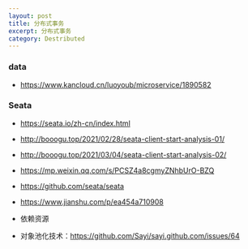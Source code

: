 ```yaml
---
layout: post
title: 分布式事务
excerpt: 分布式事务
category: Destributed
---
```


### data
- https://www.kancloud.cn/luoyoub/microservice/1890582

### Seata
- https://seata.io/zh-cn/index.html
- http://booogu.top/2021/02/28/seata-client-start-analysis-01/
- http://booogu.top/2021/03/04/seata-client-start-analysis-02/
- https://mp.weixin.qq.com/s/PCSZ4a8cgmyZNhbUrO-BZQ
- https://github.com/seata/seata
- https://www.jianshu.com/p/ea454a710908

- 依赖资源
- 对象池化技术：https://github.com/Sayi/sayi.github.com/issues/64
